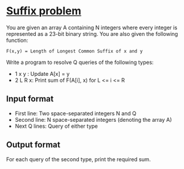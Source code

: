 # [Suffix problem][link]

You are given an array A containing N integers where every integer is represented as a 23-bit binary string. You are also given the following function:

    F(x,y) = Length of Longest Common Suffix of x and y

Write a program to resolve Q queries of the following types:

- 1 x y : Update A[x] = y
- 2 L R x: Print sum of F(A[i], x) for L <= i <= R

## Input format

- First line: Two space-separated integers N and Q
- Second line: N space-separated integers (denoting the array A)
- Next Q lines: Query of either type

## Output format

For each query of the second type, print the required sum.

[link]: https://www.hackerearth.com/practice/data-structures/advanced-data-structures/segment-trees/practice-problems/algorithm/utkarsh-and-special-function-5a877e7c/
